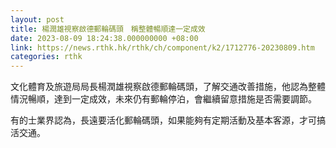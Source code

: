 ```yaml
---
layout: post
title: 楊潤雄視察啟德郵輪碼頭　稱整體暢順達一定成效
date: 2023-08-09 18:24:38.000000000 +08:00
link: https://news.rthk.hk/rthk/ch/component/k2/1712776-20230809.htm
categories: rthk
---
```


文化體育及旅遊局局長楊潤雄視察啟德郵輪碼頭，了解交通改善措施，他認為整體情況暢順，達到一定成效，未來仍有郵輪停泊，會繼續留意措施是否需要調節。

有的士業界認為，長遠要活化郵輪碼頭，如果能夠有定期活動及基本客源，才可搞活交通。

